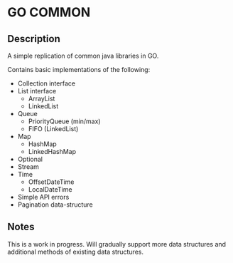 # GO COMMON

## Description

A simple replication of common java libraries in GO.

Contains basic implementations of the following:

- Collection interface
- List interface
  - ArrayList
  - LinkedList
- Queue
  - PriorityQueue (min/max)
  - FIFO (LinkedList)
- Map
  - HashMap
  - LinkedHashMap
- Optional
- Stream
- Time
  - OffsetDateTime
  - LocalDateTime
- Simple API errors
- Pagination data-structure

## Notes

This is a work in progress. Will gradually support more data structures and additional methods of existing data structures.

